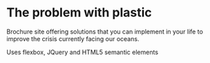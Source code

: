 # The problem with plastic

Brochure site offering solutions that you can implement in your life to improve the crisis currently facing our oceans.

Uses flexbox, JQuery and HTML5 semantic elements
